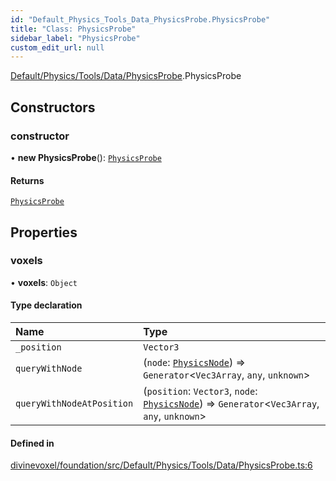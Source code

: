 ```yaml
---
id: "Default_Physics_Tools_Data_PhysicsProbe.PhysicsProbe"
title: "Class: PhysicsProbe"
sidebar_label: "PhysicsProbe"
custom_edit_url: null
---
```


[Default/Physics/Tools/Data/PhysicsProbe](../modules/Default_Physics_Tools_Data_PhysicsProbe.md).PhysicsProbe

## Constructors

### constructor

• **new PhysicsProbe**(): [`PhysicsProbe`](Default_Physics_Tools_Data_PhysicsProbe.PhysicsProbe.md)

#### Returns

[`PhysicsProbe`](Default_Physics_Tools_Data_PhysicsProbe.PhysicsProbe.md)

## Properties

### voxels

• **voxels**: `Object`

#### Type declaration

| Name | Type |
| :------ | :------ |
| `_position` | `Vector3` |
| `queryWithNode` | (`node`: [`PhysicsNode`](Default_Physics_Nodes_PhysicsNodes.PhysicsNode.md)) => `Generator`\<`Vec3Array`, `any`, `unknown`\> |
| `queryWithNodeAtPosition` | (`position`: `Vector3`, `node`: [`PhysicsNode`](Default_Physics_Nodes_PhysicsNodes.PhysicsNode.md)) => `Generator`\<`Vec3Array`, `any`, `unknown`\> |

#### Defined in

[divinevoxel/foundation/src/Default/Physics/Tools/Data/PhysicsProbe.ts:6](https://github.com/lucasdamianjohnson/DivineVoxelEngine/blob/596fa7391478620ed460dfb4856ff0a763b91c49/divinevoxel/foundation/src/Default/Physics/Tools/Data/PhysicsProbe.ts#L6)
